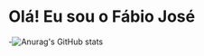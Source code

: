 # Olá! Eu sou o Fábio José 
-![Anurag's GitHub stats](https://github-readme-stats.vercel.app/api?username=F4bioJose&show_icons=true&bg_color=00000000)
